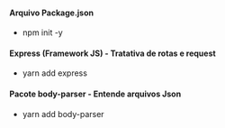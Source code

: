 #### Arquivo Package.json
- npm init -y

#### Express (Framework JS) - Tratativa de rotas e request
- yarn add express

#### Pacote body-parser - Entende arquivos Json
- yarn add body-parser